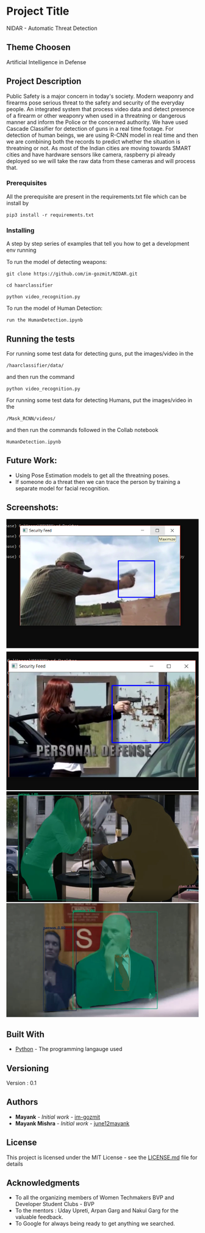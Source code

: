 # Project Title

NIDAR - Automatic Threat Detection

## Theme Choosen

Artificial Intelligence in Defense

## Project Description

Public Safety is a major concern in today's society. Modern weaponry and firearms pose serious threat to the safety and security of the everyday people. An integrated system that process video data and detect presence of a firearm or other weaponry when used in a threatning or dangerous manner and inform the Police or the concerned authority. We have used Cascade Classifier for detection of guns in a real time footage. For detection of human beings, we are using R-CNN model in real time and then we are combining both the records to predict whether the situation is threatning or not. 
As most of the Indian cities are moving towards SMART cities and have hardware sensors like camera, raspberry pi already deployed so we will take the raw data from these cameras and will process that.

### Prerequisites

All the prerequisite are present in the requirements.txt file which can be install by

```
pip3 install -r requirements.txt
```

### Installing

A step by step series of examples that tell you how to get a development env running

To run the model of detecting weapons:
```
git clone https://github.com/im-gozmit/NIDAR.git
```

```
cd haarclassifier
```

```
python video_recognition.py
```

To run the model of Human Detection:

```
run the HumanDetection.ipynb
```

## Running the tests

For running some test data for detecting guns, put the images/video in the 
``` 
/haarclassifier/data/
```
and then run the command

```
python video_recognition.py
```

For running some test data for detecting Humans, put the images/video in the 
``` 
/Mask_RCNN/videos/
```
and then run the commands followed in the Collab notebook 
``` 
HumanDetection.ipynb 
```

## Future Work:

* Using Pose Estimation models to get all the threatning poses.
* If someone do a threat then we can trace the person by training a separate model for facial recognition.

## Screenshots:
![title](https://github.com/im-gozmit/NIDAR/blob/master/Screenshots_videos/gun_1.png)
![title](https://github.com/im-gozmit/NIDAR/blob/master/Screenshots_videos/gun_2.png)
![title](https://github.com/im-gozmit/NIDAR/blob/master/Screenshots_videos/person_1.png)
![title](https://github.com/im-gozmit/NIDAR/blob/master/Screenshots_videos/person_2.png)

## Built With

* [Python](https://www.python.org/) - The programming langauge used

## Versioning

Version : 0.1

## Authors

* **Mayank** - *Initial work* - [im-gozmit](https://github.com/im-gozmit)
* **Mayank Mishra** - *Initial work* - [june12mayank](https://github.com/june12mayank)

## License

This project is licensed under the MIT License - see the [LICENSE.md](LICENSE.md) file for details

## Acknowledgments

* To all the organizing members of Women Techmakers BVP and Developer Student Clubs - BVP
* To the mentors : Uday Upreti, Arpan Garg and Nakul Garg for the valuable feedback. 
* To Google for always being ready to get anything we searched.